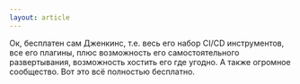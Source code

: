 ```yaml
---
layout: article
---
```

Ок, бесплатен сам Дженкинс, т.е. весь его набор CI/CD инструментов, все его плагины, плюс возможность его самостоятельного развертывания, возможность хостить его где угодно. А также огромное сообщество. Вот это всё полностью бесплатно.
